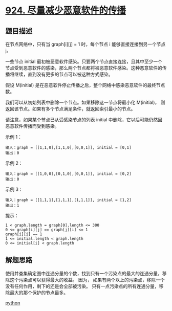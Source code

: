 # [924. 尽量减少恶意软件的传播](https://leetcode-cn.com/problems/minimize-malware-spread/)

## 题目描述

在节点网络中，只有当 graph[i][j] = 1 时，每个节点 i 能够直接连接到另一个节点 j。

一些节点 initial 最初被恶意软件感染。只要两个节点直接连接，且其中至少一个节点受到恶意软件的感染，那么两个节点都将被恶意软件感染。这种恶意软件的传播将继续，直到没有更多的节点可以被这种方式感染。

假设 M(initial) 是在恶意软件停止传播之后，整个网络中感染恶意软件的最终节点数。

我们可以从初始列表中删除一个节点。如果移除这一节点将最小化 M(initial)， 则返回该节点。如果有多个节点满足条件，就返回索引最小的节点。

请注意，如果某个节点已从受感染节点的列表 initial 中删除，它以后可能仍然因恶意软件传播而受到感染。

 

示例 1：

    输入：graph = [[1,1,0],[1,1,0],[0,0,1]], initial = [0,1]
    输出：0

示例 2：

    输入：graph = [[1,0,0],[0,1,0],[0,0,1]], initial = [0,2]
    输出：0

示例 3：

    输入：graph = [[1,1,1],[1,1,1],[1,1,1]], initial = [1,2]
    输出：1

 

提示：

    1 < graph.length = graph[0].length <= 300
    0 <= graph[i][j] == graph[j][i] <= 1
    graph[i][i] == 1
    1 <= initial.length < graph.length
    0 <= initial[i] < graph.length

## 解题思路

使用并查集确定图中连通分量的个数，找到只有一个污染点的最大的连通分量，移除这个污染点可以获得最大的收益。
因为， 如果有两个以上的污染点，移除一个没有任何作用，剩下的还是会全部被污染。
只有一点污染点的所有连通分量，移除最大的那个保护的节点最多。

[python](924.py)